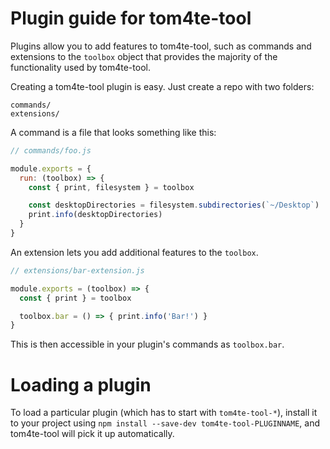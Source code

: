 # Plugin guide for tom4te-tool

Plugins allow you to add features to tom4te-tool, such as commands and
extensions to the `toolbox` object that provides the majority of the functionality
used by tom4te-tool.

Creating a tom4te-tool plugin is easy. Just create a repo with two folders:

```
commands/
extensions/
```

A command is a file that looks something like this:

```js
// commands/foo.js

module.exports = {
  run: (toolbox) => {
    const { print, filesystem } = toolbox

    const desktopDirectories = filesystem.subdirectories(`~/Desktop`)
    print.info(desktopDirectories)
  }
}
```

An extension lets you add additional features to the `toolbox`.

```js
// extensions/bar-extension.js

module.exports = (toolbox) => {
  const { print } = toolbox

  toolbox.bar = () => { print.info('Bar!') }
}
```

This is then accessible in your plugin's commands as `toolbox.bar`.

# Loading a plugin

To load a particular plugin (which has to start with `tom4te-tool-*`),
install it to your project using `npm install --save-dev tom4te-tool-PLUGINNAME`,
and tom4te-tool will pick it up automatically.
